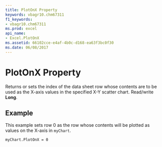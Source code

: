 ```yaml
---
title: PlotOnX Property
keywords: vbagr10.chm67311
f1_keywords:
- vbagr10.chm67311
ms.prod: excel
api_name:
- Excel.PlotOnX
ms.assetid: 66102cce-e4af-4b0c-d168-ea63f3bc0f30
ms.date: 06/08/2017
---
```



# PlotOnX Property

Returns or sets the index of the data sheet row whose contents are to be used as the X-axis values in the specified X-Y scatter chart. Read/write **Long**.


## Example

This example sets row 0 as the row whose contents will be plotted as values on the X-axis in  `myChart`.


```
myChart.PlotOnX = 0 

```


